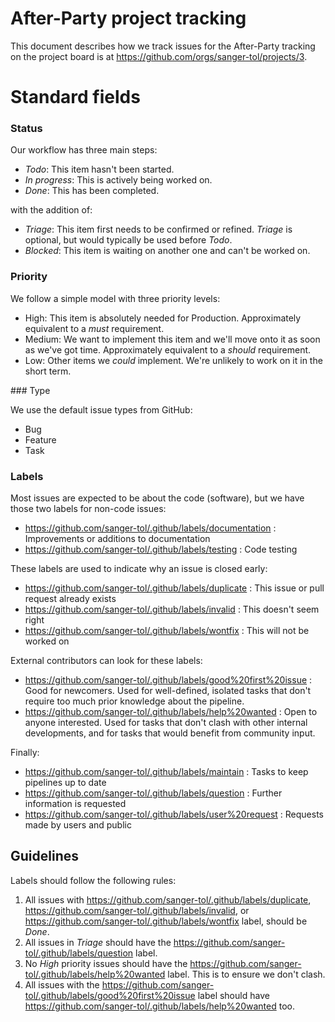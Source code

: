 # After-Party project tracking

This document describes how we track issues for the After-Party tracking on the project board is at <https://github.com/orgs/sanger-tol/projects/3>.

# Standard fields

### Status

Our workflow has three main steps:

- _Todo_: This item hasn't been started.
- _In progress_: This is actively being worked on.
- _Done_: This has been completed.

with the addition of:

- _Triage_: This item first needs to be confirmed or refined. _Triage_ is optional, but would typically be used before _Todo_.
- _Blocked_: This item is waiting on another one and can't be worked on.

### Priority

We follow a simple model with three priority levels:

- High: This item is absolutely needed for Production. Approximately equivalent to a _must_ requirement.
- Medium: We want to implement this item and we'll move onto it as soon as we've got time. Approximately equivalent to a _should_ requirement.
- Low: Other items we _could_ implement. We're unlikely to work on it in the short term.

### Type

We use the default issue types from GitHub:

- Bug
- Feature
- Task

### Labels

Most issues are expected to be about the code (software), but we have those two labels for non-code issues:

- https://github.com/sanger-tol/.github/labels/documentation : Improvements or additions to documentation
- https://github.com/sanger-tol/.github/labels/testing : Code testing

These labels are used to indicate why an issue is closed early:

- https://github.com/sanger-tol/.github/labels/duplicate : This issue or pull request already exists
- https://github.com/sanger-tol/.github/labels/invalid : This doesn't seem right
- https://github.com/sanger-tol/.github/labels/wontfix : This will not be worked on

External contributors can look for these labels:

- https://github.com/sanger-tol/.github/labels/good%20first%20issue : Good for newcomers. Used for well-defined, isolated tasks that don't require too much prior knowledge about the pipeline.
- https://github.com/sanger-tol/.github/labels/help%20wanted : Open to anyone interested. Used for tasks that don't clash with other internal developments, and for tasks that would benefit from community input.

Finally:

- https://github.com/sanger-tol/.github/labels/maintain : Tasks to keep pipelines up to date
- https://github.com/sanger-tol/.github/labels/question : Further information is requested
- https://github.com/sanger-tol/.github/labels/user%20request : Requests made by users and public

## Guidelines

Labels should follow the following rules:

1. All issues with https://github.com/sanger-tol/.github/labels/duplicate, https://github.com/sanger-tol/.github/labels/invalid, or https://github.com/sanger-tol/.github/labels/wontfix label, should be _Done_.
2. All issues in _Triage_ should have the https://github.com/sanger-tol/.github/labels/question label.
3. No _High_ priority issues should have the https://github.com/sanger-tol/.github/labels/help%20wanted label. This is to ensure we don't clash.
4. All issues with the https://github.com/sanger-tol/.github/labels/good%20first%20issue label should have https://github.com/sanger-tol/.github/labels/help%20wanted too.
